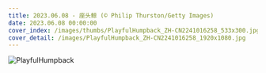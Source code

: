 ```yaml
---
title: 2023.06.08 - 座头鲸 (© Philip Thurston/Getty Images)
date: 2023.06.08 00:00:00
cover_index: /images/thumbs/PlayfulHumpback_ZH-CN2241016258_533x300.jpg
cover_detail: /images/PlayfulHumpback_ZH-CN2241016258_1920x1080.jpg
---
```


![PlayfulHumpback](/images/PlayfulHumpback_ZH-CN2241016258_1920x1080.jpg)

